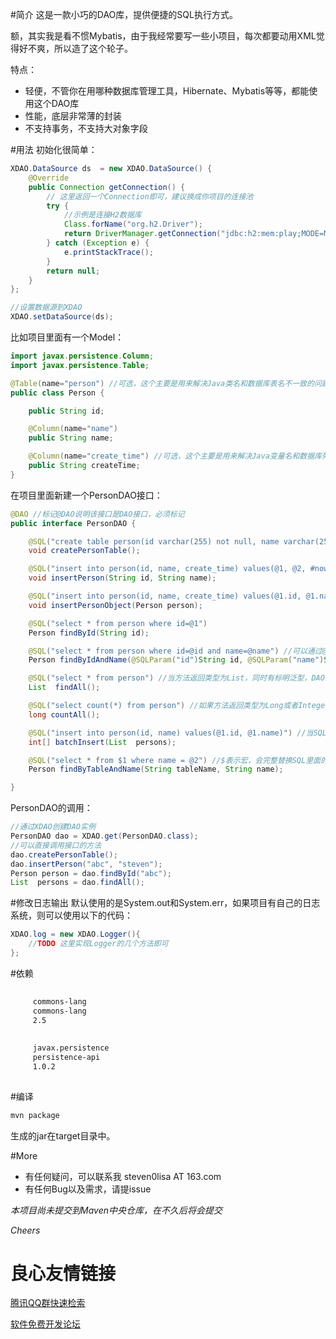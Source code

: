 #简介
这是一款小巧的DAO库，提供便捷的SQL执行方式。

额，其实我是看不惯Mybatis，由于我经常要写一些小项目，每次都要动用XML觉得好不爽，所以造了这个轮子。

特点：
  * 轻便，不管你在用哪种数据库管理工具，Hibernate、Mybatis等等，都能使用这个DAO库
  * 性能，底层非常薄的封装
  * 不支持事务，不支持大对象字段

#用法
初始化很简单：
```Java
XDAO.DataSource ds  = new XDAO.DataSource() {
    @Override
    public Connection getConnection() {
        // 这里返回一个Connection即可，建议换成你项目的连接池
        try {
            //示例是连接H2数据库
            Class.forName("org.h2.Driver");
            return DriverManager.getConnection("jdbc:h2:mem:play;MODE=MYSQL", "sa", "");
        } catch (Exception e) {
            e.printStackTrace();
        }
        return null;
    }
};

//设置数据源到XDAO
XDAO.setDataSource(ds);
```
比如项目里面有一个Model：
```Java
import javax.persistence.Column;
import javax.persistence.Table;

@Table(name="person") //可选，这个主要是用来解决Java类名和数据库表名不一致的问题
public class Person {

	public String id;

	@Column(name="name")
	public String name;

	@Column(name="create_time") //可选，这个主要是用来解决Java变量名和数据库列名不一致的问题
	public String createTime;
}

```

在项目里面新建一个PersonDAO接口：
```Java
@DAO //标记@DAO说明该接口是DAO接口，必须标记
public interface PersonDAO {

	@SQL("create table person(id varchar(255) not null, name varchar(255), create_time bigint(20) not null default 0)") //书写SQL语句，必须标记
	void createPersonTable();

	@SQL("insert into person(id, name, create_time) values(@1, @2, #now)") //@表示参数，会被替换成PreparedStatement的?
	void insertPerson(String id, String name);

	@SQL("insert into person(id, name, create_time) values(@1.id, @1.name, #now)") //@1.id 表示参数数值为方法的第一个参数的id属性
    void insertPersonObject(Person person);

	@SQL("select * from person where id=@1")
	Person findById(String id);

	@SQL("select * from person where id=@id and name=@name") //可以通过@SQLParam修改SQL语句的变量名
	Person findByIdAndName(@SQLParam("id")String id, @SQLParam("name")String name);

	@SQL("select * from person") //当方法返回类型为List，同时有标明泛型，DAO工具则会自动组装查询结果返回
	List  findAll();

	@SQL("select count(*) from person") //如果方法返回类型为Long或者Integer，DAO工具则会视为count查询
	long countAll();

    @SQL("insert into person(id, name) values(@1.id, @1.name)") //当SQL语句为更新、插入或者删除语句，且仅有一个List类型的参数，DAO工具则视为批量操作
    int[] batchInsert(List  persons);

    @SQL("select * from $1 where name = @2") //$表示宏，会完整替换SQL里面的语句
    Person findByTableAndName(String tableName, String name);

}
```

PersonDAO的调用：
```Java
//通过XDAO创建DAO实例
PersonDAO dao = XDAO.get(PersonDAO.class);
//可以直接调用接口的方法
dao.createPersonTable();
dao.insertPerson("abc", "steven");
Person person = dao.findById("abc");
List  persons = dao.findAll();
```

#修改日志输出
默认使用的是System.out和System.err，如果项目有自己的日志系统，则可以使用以下的代码：
```Java
XDAO.log = new XDAO.Logger(){
    //TODO 这里实现Logger的几个方法即可
};
```

#依赖
```xml
 
     commons-lang 
     commons-lang 
     2.5 
 
 
     javax.persistence 
     persistence-api 
     1.0.2 
 
```

#编译
```bash
mvn package
```
生成的jar在target目录中。

#More

* 有任何疑问，可以联系我 steven0lisa AT 163.com
* 有任何Bug以及需求，请提issue

_本项目尚未提交到Maven中央仓库，在不久后将会提交_

_Cheers_

 # 良心友情链接

[腾讯QQ群快速检索](http://u.720life.cn/s/8cf73f7c)

[软件免费开发论坛](http://u.720life.cn/s/bbb01dc0)